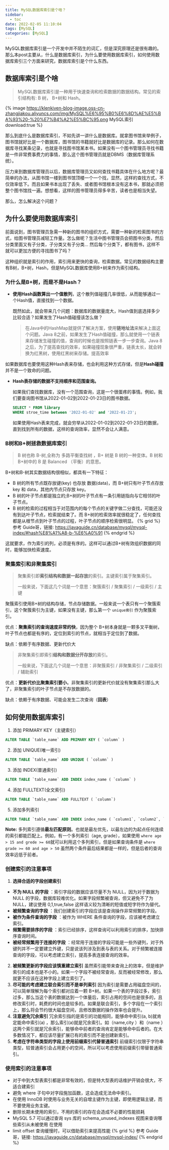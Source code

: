 ```yaml
---
title: MySQL数据库索引是个啥？
sidebar:
  - toc
date: 2022-02-05 11:10:04
tags: [MySQL]
categories: [MySQL]
---
```


MySQL数据库索引是一个开发中并不陌生的词汇，但是深究原理还是很有趣的。那么本post主要从，什么是数据库索引，为什么要使用数据库索引，如何使用数据库索引三个方面来研究，数据库索引是个什么东西。

<!-- more -->

## 数据库索引是个啥

> MySQL数据库索引是一种用于快速查询和检索数据的数据结构。常见的索引结构有: B 树， B+树和 Hash。

{% image https://klenkiven-blog-image.oss-cn-zhangjiakou.aliyuncs.com/img/MySQL%E6%95%B0%E6%8D%AE%E5%BA%93%20-%20%E7%B4%A2%E5%BC%95.png MySQL索引 download:true %}


那么到底什么是数据库索引，不如先讲一讲什么是数据库。就拿图书馆来举例子，图书馆就好比是一个数据库，图书馆的书籍就好比是数据库的记录。那么如何在数据库寻找某条记录，也就是寻找图书馆某本书。如果没有一个图书管理员寻找书籍是一件非常费事费力的事情，那么这个图书管理员就是DBMS（数据库管理系统）。

压力来到数据库管理员以后，数据库管理员又如何查找书籍具体在什么地方呢？最简单的办法，从图书馆一楼到图书馆顶楼一个一个找，显然，这样的查找方式，不仅效率低下。而且如果书本出现了丢失、或者图书馆根本没有这本书，那就必须把整个图书馆找一遍。想想看，这样的图书管理员得多辛苦，读者也是相当失望。

那么，怎么解决这个问题？

## 为什么要使用数据库索引

前面说到，图书管理员急需一种新的图书的组织方式，需要一种新的检索图书的方式，给图书管理员减轻工作量。怎么做呢？生活中图书管理员会把图书分类，然后分类里面又有子分类，子分类又有子分类... 然后每个分类下，都有图书，这样不就可以更加方便的寻找图书了吗？

这种组织就是索引的作用，索引用来更快的查询，检索数据。常见的数据结构主要有B树，B+树，Hash，但是MySQL数据库使用B+树来作为索引结构。

### 为什么是B+树，而是不是Hash？

* **使用Hash函数算出一个值散列**，这个散列值碰撞几率很低，从而能够通过一个Hash值，直接找到一个数据。

  既然如此，就会带来几个问题：数据库的数据量庞大，Hash值到底选择多少比较合适？如果发生了Hash值碰撞该怎么做？

  > 在Java中的HashMap就提供了解决方案，使用**链地址法**来解决上面这个问题。Java 8之前，如果发生了Hash值碰撞，那么就使用一个链表来存储发生碰撞的值，查询的时候也是按照链表一步一步查询。Java 8之后，为了提高查找的效率，如果碰撞现象很严重，链表太长，就会转换为红黑树，使用红黑树来存储。提高效率

如果数据库也要使用这种Hash表来存储，也会利用这种方式存储，但是**Hash碰撞**并不是一个致命的问题。

* **Hash表存储的数据不支持顺序和范围查询。**
  
  如果我们查找数据库，没有一个范围查询，这是一个很蛋疼的事情。例如，我们要查询图书馆从2022-01-02到2022-01-23日的图书数据。

  ```sql 查询一个区间
  SELECT * FROM library
  WHERE stroe_time between '2022-01-02' and '2022-01-23';
  ```

  如果使用Hash表来完成，就会穷举从2022-01-02到2022-01-23日的数据，直到找到所有的数据，这样的查询效率，显然不会让人满意。

### B树和B+树拯救数据库索引

> B 树也称 B-树,全称为 多路平衡查找树 ，B+ 树是 B 树的一种变体。B 树和 B+树中的 B 是 Balanced （平衡）的意思。

B+树和B-树其实数据结构很相似，都具有一下特征：

* B 树的所有节点既存放键(key) 也存放 数据(data)，而 B+树只有叶子节点存放 key 和 data，其他内节点只存放 key。
* B 树的叶子节点都是独立的;B+树的叶子节点有一条引用链指向与它相邻的叶子节点。 
* B 树的检索的过程相当于对范围内的每个节点的关键字做二分查找，可能还没有到达叶子节点，检索就结束了。而 B+树的检索效率就很稳定了，任何查找都是从根节点到叶子节点的过程，叶子节点的顺序检索很明显。
{% grid %} 
参考 Guide哥，链接: https://javaguide.cn/database/mysql/mysql-index/#hash%E8%A1%A8-b-%E6%A0%91
{% endgrid %}

这就要求，作为索引的列，必须是有序的。这样可以通过B+树有效组织数据的同时，能够加快检索速度。

### 聚集索引和非聚集索引

> 聚集索引即**索引结构和数据一起存放**的索引。主键索引属于聚集索引。
> 
> 一般来说，下面这几个词是一个意思：聚簇索引 / 聚集索引 / 一级索引 / 主键

聚簇索引使用B+树的结构存储，节点存储数据。一般来说一个表只有一个聚簇索引，这个聚簇索引为主键，如果没有主键，那么第一个 `unique索引` 作为聚簇索引。

优点：**聚集索引的查询速度非常的快**，因为整个 B+树本身就是一颗多叉平衡树，叶子节点也都是有序的，定位到索引的节点，就相当于定位到了数据。

缺点：依赖于有序数据、更新代价大

> 非聚集索引即索引**结构和数据分开存放**的索引。
> 
> 一般来说，下面这几个词是一个意思：非聚簇索引 / 非聚集索引 / 二级索引 / 辅助索引

优点：**更新代价比聚集索引要小**。非聚集索引的更新代价就没有聚集索引那么大了，非聚集索引的叶子节点是不存放数据的。

缺点：依赖于有序数据、可能会发生二次查询（**回表**）

## 如何使用数据库索引

1. 添加 PRIMARY KEY（主键索引）
  ```sql 主键索引
  ALTER TABLE `table_name` ADD PRIMARY KEY ( `column` )
  ```
2. 添加 UNIQUE(唯一索引)
  ```sql 唯一索引
  ALTER TABLE `table_name` ADD UNIQUE ( `column` )
  ```
3. 添加 INDEX(普通索引) 
  ```sql 普通索引
  ALTER TABLE `table_name` ADD INDEX index_name ( `column` )
  ```
4. 添加 FULLTEXT(全文索引)
  ```sql 全文索引
  ALTER TABLE `table_name` ADD FULLTEXT ( `column`)
  ```
5. 添加多列索引
  ```sql 多列索引
  ALTER TABLE `table_name` ADD INDEX index_name ( `column1`, `column2`, `column3` )
  ```
  **Note:** 多列索引遵循**最左匹配原则**。也就是最左优先，以最左边的为起点任何连续的索引都能匹配上。例如，有一个多列索引（age, grade），如果使用 `where age > 15 and grede >= 60`就可以利用这个多列索引，但是如果查询条件是 `where grade >= 60 and age > 50` 虽然两个条件最后结果都是一样的，但是后者的查询效率远低于前者。

### 创建索引的注意事项

1. **选择合适的字段创建索引**
  * **不为 NULL 的字段** ：索引字段的数据应该尽量不为 NULL，因为对于数据为 NULL 的字段，数据库较难优化。如果字段频繁被查询，但又避免不了为 NULL，建议使用 0,1,true,false 这样语义较为清晰的短值或短字符作为替代。 
  * **被频繁查询的字段** ：我们创建索引的字段应该是查询操作非常频繁的字段。 
  * **被作为条件查询的字段** ：被作为 WHERE 条件查询的字段，应该被考虑建立索引。 
  * **频繁需要排序的字段** ：索引已经排序，这样查询可以利用索引的排序，加快排序查询时间。 
  * **被经常频繁用于连接的字段** ：经常用于连接的字段可能是一些外键列，对于外键列并不一定要建立外键，只是说该列涉及到表与表的关系。对于频繁被连接查询的字段，可以考虑建立索引，提高多表连接查询的效率。 
2. **被频繁更新的字段应该慎重建立索引** 
  虽然索引能带来查询上的效率，但是维护索引的成本也是不小的。如果一个字段不被经常查询，反而被经常修改，那么就更不应该在这种字段上建立索引了。 
3. **尽可能的考虑建立联合索引而不是单列索引**
  因为索引是需要占用磁盘空间的，可以简单理解为每个索引都对应着一颗 B+树。如果一个表的字段过多，索引过多，那么当这个表的数据达到一个体量后，索引占用的空间也是很多的，且修改索引时，耗费的时间也是较多的。如果是联合索引，多个字段在一个索引上，那么将会节约很大磁盘空间，且修改数据的操作效率也会提升。
4. **注意避免冗余索引**
  冗余索引指的是索引的功能相同，能够命中索引(a, b)就肯定能命中索引(a) ，那么索引(a)就是冗余索引。如（name,city ）和（name ）这两个索引就是冗余索引，能够命中前者的查询肯定是能够命中后者的。在大多数情况下，都应该尽量扩展已有的索引而不是创建新索引。
5. **考虑在字符串类型的字段上使用前缀索引代替普通索引**
  前缀索引仅限于字符串类型，较普通索引会占用更小的空间，所以可以考虑使用前缀索引带替普通索引。

### 使用索引的注意事项

* 对于中到大型表索引都是非常有效的，但是特大型表的话维护开销会很大，不适合建索引 
* 避免 where 子句中对字段施加函数，这会造成无法命中索引。 
* 在使用 InnoDB 时使用与业务无关的自增主键作为主键，即使用逻辑主键，而不要使用业务主键。 
* 删除长期未使用的索引，不用的索引的存在会造成不必要的性能损耗 
* MySQL 5.7 可以通过查询 sys 库的 schema_unused_indexes 视图来查询哪些索引从未被使用 在使用 
* limit offset 查询缓慢时，可以借助索引来提高性能
{% grid %} 
参考 Guide哥，链接: https://javaguide.cn/database/mysql/mysql-index/
{% endgrid %}
